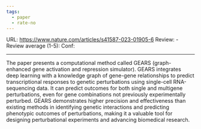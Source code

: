 ```yaml
---
tags:
  - paper
  - rate-no
---
```

URL: https://www.nature.com/articles/s41587-023-01905-6
Review: -
Review average (1-5):
Conf: 

---

The paper presents a computational method called GEARS (graph-enhanced gene activation and repression simulator). GEARS integrates deep learning with a knowledge graph of gene-gene relationships to predict transcriptional responses to genetic perturbations using single-cell RNA-sequencing data. It can predict outcomes for both single and multigene perturbations, even for gene combinations not previously experimentally perturbed. GEARS demonstrates higher precision and effectiveness than existing methods in identifying genetic interactions and predicting phenotypic outcomes of perturbations, making it a valuable tool for designing perturbational experiments and advancing biomedical research.